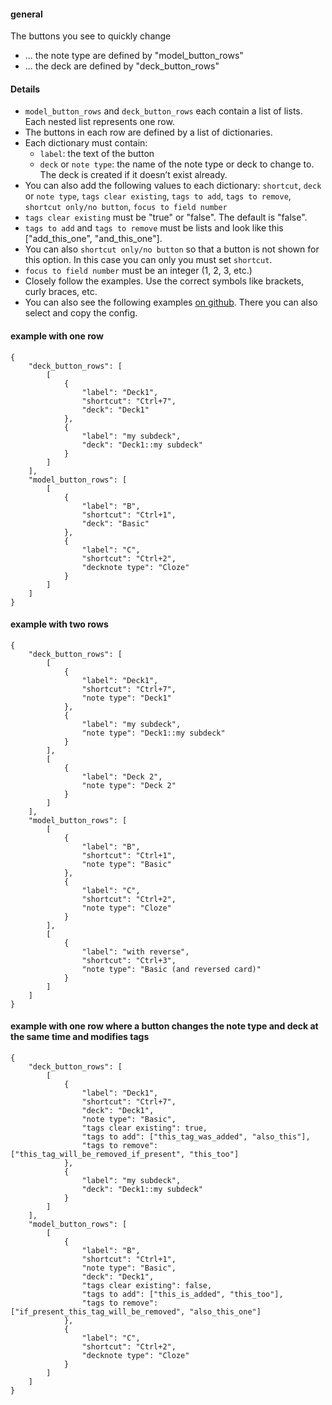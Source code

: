 #### general

The buttons you see to quickly change 

- ... the note type are defined by "model_button_rows"
- ... the deck are defined by "deck_button_rows"

#### Details

- `model_button_rows` and `deck_button_rows` each contain a list of lists. Each nested list represents one row.
- The buttons in each row are defined by a list of dictionaries.
- Each dictionary must contain:
    - `label`: the text of the button
    - `deck` or `note type`: the name of the note type or deck to change to. The deck is created if it doesn’t
      exist already.
- You can also add the following values to each dictionary: `shortcut`, `deck` or `note type`,
`tags clear existing`, `tags to add`, `tags to remove`, `shortcut only/no button`, 
`focus to field number`
- `tags clear existing` must be "true" or "false". The default is "false".
- `tags to add` and `tags to remove` must be lists and look like this ["add_this_one", "and_this_one"].
- You can also `shortcut only/no button` so that a button is not shown for this option. In this case
you can only you must set `shortcut`.
- `focus to field number` must be an integer (1, 2, 3, etc.)
- Closely follow the examples. Use the correct symbols like brackets, curly braces, etc.
- You can also see the following examples [on github](https://github.com/ijgnd/anki21__editor_quick_note_and_deck_buttons/blob/master/src/config.md). There you can also select and copy the config.

#### example with one row 


    {
        "deck_button_rows": [
            [
                {
                    "label": "Deck1",
                    "shortcut": "Ctrl+7",
                    "deck": "Deck1"
                },
                {
                    "label": "my subdeck",
                    "deck": "Deck1::my subdeck"
                }
            ]
        ],
        "model_button_rows": [
            [
                {
                    "label": "B",
                    "shortcut": "Ctrl+1",
                    "deck": "Basic"
                },
                {
                    "label": "C",
                    "shortcut": "Ctrl+2",
                    "decknote type": "Cloze"
                }
            ]
        ]
    }


#### example with two rows 


    {
        "deck_button_rows": [
            [
                {
                    "label": "Deck1",
                    "shortcut": "Ctrl+7",
                    "note type": "Deck1"
                },
                {
                    "label": "my subdeck",
                    "note type": "Deck1::my subdeck"
                }
            ],
            [
                {
                    "label": "Deck 2",
                    "note type": "Deck 2"
                }
            ]
        ],
        "model_button_rows": [
            [
                {
                    "label": "B",
                    "shortcut": "Ctrl+1",
                    "note type": "Basic"
                },
                {
                    "label": "C",
                    "shortcut": "Ctrl+2",
                    "note type": "Cloze"
                }
            ],
            [
                {
                    "label": "with reverse",
                    "shortcut": "Ctrl+3",
                    "note type": "Basic (and reversed card)"
                }
            ]
        ]
    }


#### example with one row where a button changes the note type and deck at the same time and modifies tags


    {
        "deck_button_rows": [
            [
                {
                    "label": "Deck1",
                    "shortcut": "Ctrl+7",
                    "deck": "Deck1",
                    "note type": "Basic",
                    "tags clear existing": true,
                    "tags to add": ["this_tag_was_added", "also_this"],
                    "tags to remove": ["this_tag_will_be_removed_if_present", "this_too"]
                },
                {
                    "label": "my subdeck",
                    "deck": "Deck1::my subdeck"
                }
            ]
        ],
        "model_button_rows": [
            [
                {
                    "label": "B",
                    "shortcut": "Ctrl+1",
                    "note type": "Basic",
                    "deck": "Deck1",
                    "tags clear existing": false,
                    "tags to add": ["this_is_added", "this_too"],
                    "tags to remove": ["if_present_this_tag_will_be_removed", "also_this_one"]
                },
                {
                    "label": "C",
                    "shortcut": "Ctrl+2",
                    "decknote type": "Cloze"
                }
            ]
        ]
    }

